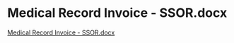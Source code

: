 # Medical Record Invoice - SSOR.docx

[Medical Record Invoice - SSOR.docx](Medical%20Record%20Invoice%20-%20SSOR%20docx%20b0c609386d354c19ae9908340b63e594/Medical_Record_Invoice_-_SSOR.docx)